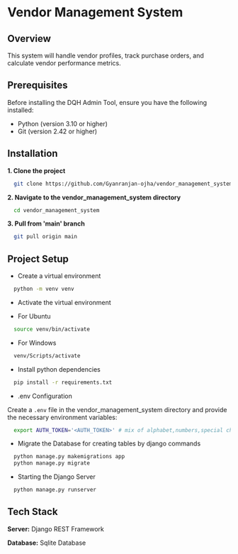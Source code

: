 # Vendor Management System

## Overview
This system will handle vendor profiles, track purchase orders, and calculate vendor performance metrics.

## Prerequisites

Before installing the DQH Admin Tool, ensure you have the following installed:

- Python (version 3.10 or higher)
- Git (version 2.42 or higher)


## Installation

**1. Clone the project**

```bash
  git clone https://github.com/Gyanranjan-ojha/vendor_management_system.git
```

**2. Navigate to the vendor_management_system directory**

```bash
  cd vendor_management_system
```

**3. Pull from 'main' branch**

```bash
  git pull origin main
```

## Project Setup

- Create a virtual environment

```bash
  python -m venv venv
```

- Activate the virtual environment

- For Ubuntu

```bash
  source venv/bin/activate
```

- For Windows

```bash
  venv/Scripts/activate
```

- Install python dependencies

```bash
  pip install -r requirements.txt
```

- .env Configuration

Create a `.env` file in the vendor_management_system directory and provide the necessary environment variables:

```bash
  export AUTH_TOKEN='<AUTH_TOKEN>' # mix of alphabet,numbers,special characters with more than 20 letters.
```

- Migrate the Database for creating tables by django commands

```bash
  python manage.py makemigrations app
  python manage.py migrate
```

- Starting the Django Server

```bash
  python manage.py runserver
```

## Tech Stack

**Server:** Django REST Framework

**Database:** Sqlite Database